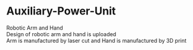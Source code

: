 # Auxiliary-Power-Unit
Robotic Arm and Hand <br />
Design of robotic arm and hand is uploaded <br />
Arm is manufactured by laser cut and Hand is manufactured by 3D print
